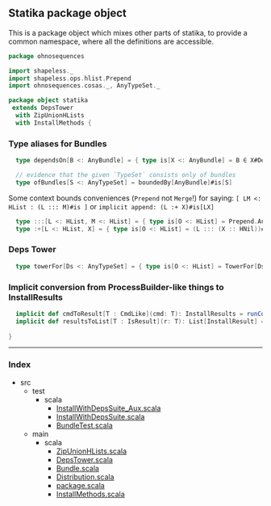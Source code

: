 
## Statika package object

This is a package object which mixes other parts of statika, to provide a common namespace, where
all the definitions are accessible.


```scala
package ohnosequences

import shapeless._
import shapeless.ops.hlist.Prepend
import ohnosequences.cosas._, AnyTypeSet._

package object statika 
 extends DepsTower
  with ZipUnionHLists
  with InstallMethods {
```

### Type aliases for Bundles

```scala
  type dependsOn[B <: AnyBundle] = { type is[X <: AnyBundle] = B ∈ X#Deps }

  // evidence that the given `TypeSet` consists only of bundles
  type ofBundles[S <: AnyTypeSet] = boundedBy[AnyBundle]#is[S]
```

 Some context bounds conveniences (`Prepend` not `Merge`!)
 for saying: `[ LM <: HList : (L ::: M)#is ]`
 or `implicit append: (L :+ X)#is[LX]`


```scala
  type :::[L <: HList, M <: HList] = { type is[O <: HList] = Prepend.Aux[L, M, O] }
  type :+[L <: HList, X] = { type is[O <: HList] = (L ::: (X :: HNil))#is[O] }
```

### Deps Tower

```scala
  type towerFor[Ds <: AnyTypeSet] = { type is[O <: HList] = TowerFor[Ds] { type Out = O } }
```

### Implicit conversion from ProcessBuilder-like things to InstallResults

```scala
  implicit def cmdToResult[T : CmdLike](cmd: T): InstallResults = runCommand(cmd)()
  implicit def resultsToList[T : IsResult](r: T): List[InstallResult] = r.trace
  
}

```


------

### Index

+ src
  + test
    + scala
      + [InstallWithDepsSuite_Aux.scala][test/scala/InstallWithDepsSuite_Aux.scala]
      + [InstallWithDepsSuite.scala][test/scala/InstallWithDepsSuite.scala]
      + [BundleTest.scala][test/scala/BundleTest.scala]
  + main
    + scala
      + [ZipUnionHLists.scala][main/scala/ZipUnionHLists.scala]
      + [DepsTower.scala][main/scala/DepsTower.scala]
      + [Bundle.scala][main/scala/Bundle.scala]
      + [Distribution.scala][main/scala/Distribution.scala]
      + [package.scala][main/scala/package.scala]
      + [InstallMethods.scala][main/scala/InstallMethods.scala]

[test/scala/InstallWithDepsSuite_Aux.scala]: ../../test/scala/InstallWithDepsSuite_Aux.scala.md
[test/scala/InstallWithDepsSuite.scala]: ../../test/scala/InstallWithDepsSuite.scala.md
[test/scala/BundleTest.scala]: ../../test/scala/BundleTest.scala.md
[main/scala/ZipUnionHLists.scala]: ZipUnionHLists.scala.md
[main/scala/DepsTower.scala]: DepsTower.scala.md
[main/scala/Bundle.scala]: Bundle.scala.md
[main/scala/Distribution.scala]: Distribution.scala.md
[main/scala/package.scala]: package.scala.md
[main/scala/InstallMethods.scala]: InstallMethods.scala.md